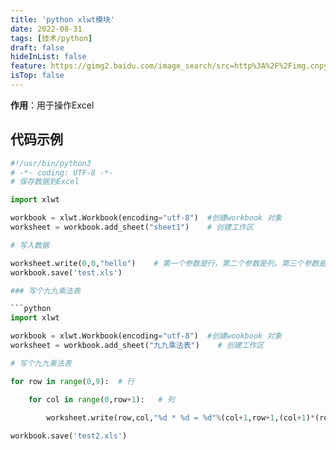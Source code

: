 ```yaml
---
title: 'python xlwt模块'
date: 2022-08-31
tags: [技术/python]
draft: false
hideInList: false
feature: https://gimg2.baidu.com/image_search/src=http%3A%2F%2Fimg.cnpython.com%2Fmedia%2Findex%2Ft1.png&refer=http%3A%2F%2Fimg.cnpython.com&app=2002&size=f9999,10000&q=a80&n=0&g=0n&fmt=auto?sec=1666101121&t=c8d943c088b543522c769b286a8a4d8d
isTop: false
---
```


**作用**：用于操作Excel

<!--more-->


## 代码示例

```python
#!/usr/bin/python3
# -*- coding: UTF-8 -*-
# 保存数据到Excel

import xlwt

workbook = xlwt.Workbook(encoding="utf-8")  #创建workbook 对象
worksheet = workbook.add_sheet("sheet1")    # 创建工作区

# 写入数据

worksheet.write(0,0,"hello")    # 第一个参数是行，第二个参数是列。第三个参数是内容
workbook.save('test.xls')

### 写个九九乘法表

```python
import xlwt

workbook = xlwt.Workbook(encoding="utf-8")  #创建wookbook 对象
worksheet = workbook.add_sheet("九九乘法表")    # 创建工作区

# 写个九九乘法表

for row in range(0,9):  # 行

    for col in range(0,row+1):   # 列
      
        worksheet.write(row,col,"%d * %d = %d"%(col+1,row+1,(col+1)*(row+1)))

workbook.save('test2.xls')